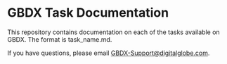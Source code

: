 # GBDX Task Documentation

This repository contains documentation on each of the tasks available on GBDX.
The format is task_name.md.

If you have questions, please email GBDX-Support@digitalglobe.com.
